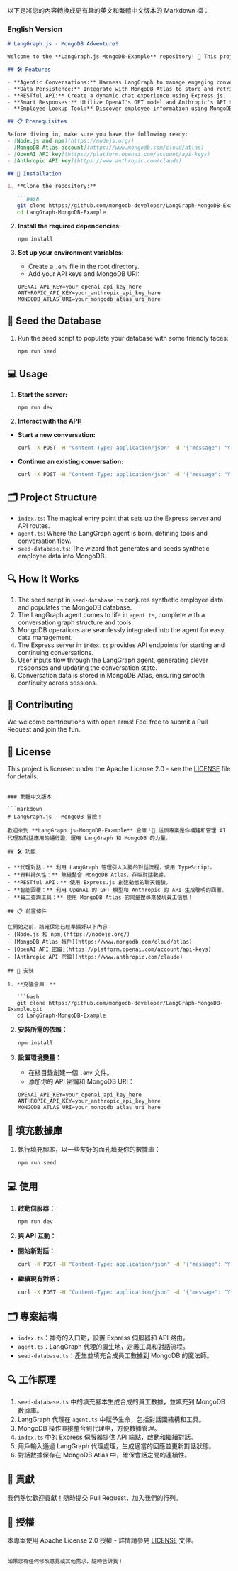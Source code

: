 以下是將您的內容轉換成更有趣的英文和繁體中文版本的 Markdown 檔：

### English Version

```markdown
# LangGraph.js - MongoDB Adventure!

Welcome to the **LangGraph.js-MongoDB-Example** repository! 🚀 This project is your gateway to building and managing AI agents and conversational applications using an agentic approach with the power of LangGraph and MongoDB.

## 🛠️ Features

- **Agentic Conversations:** Harness LangGraph to manage engaging conversational flows in TypeScript.
- **Data Persistence:** Integrate with MongoDB Atlas to store and retrieve conversation data seamlessly.
- **RESTful API:** Create a dynamic chat experience using Express.js.
- **Smart Responses:** Utilize OpenAI's GPT model and Anthropic's API to generate witty replies.
- **Employee Lookup Tool:** Discover employee information using MongoDB Atlas's vector search!

## 📋 Prerequisites

Before diving in, make sure you have the following ready:
- [Node.js and npm](https://nodejs.org/)
- [MongoDB Atlas account](https://www.mongodb.com/cloud/atlas)
- [OpenAI API key](https://platform.openai.com/account/api-keys)
- [Anthropic API key](https://www.anthropic.com/claude)

## 🚀 Installation

1. **Clone the repository:**

   ```bash
   git clone https://github.com/mongodb-developer/LangGraph-MongoDB-Example.git 
   cd LangGraph-MongoDB-Example
   ```

2. **Install the required dependencies:**

   ```bash
   npm install
   ```

3. **Set up your environment variables:**
   - Create a `.env` file in the root directory.
   - Add your API keys and MongoDB URI:

   ```
   OPENAI_API_KEY=your_openai_api_key_here
   ANTHROPIC_API_KEY=your_anthropic_api_key_here
   MONGODB_ATLAS_URI=your_mongodb_atlas_uri_here
   ```

## 🌱 Seed the Database

1. Run the seed script to populate your database with some friendly faces:

   ```bash
   npm run seed
   ```

## 💻 Usage

1. **Start the server:**

   ```bash
   npm run dev
   ```

2. **Interact with the API:**

- **Start a new conversation:**
   ```bash
   curl -X POST -H "Content-Type: application/json" -d '{"message": "Your message here"}' http://localhost:3000/chat
   ```
- **Continue an existing conversation:**
   ```bash
   curl -X POST -H "Content-Type: application/json" -d '{"message": "Your follow-up message"}' http://localhost:3000/chat/{threadId}
   ```

## 🗂️ Project Structure

- `index.ts`: The magical entry point that sets up the Express server and API routes.
- `agent.ts`: Where the LangGraph agent is born, defining tools and conversation flow.
- `seed-database.ts`: The wizard that generates and seeds synthetic employee data into MongoDB.

## 🔍 How It Works

1. The seed script in `seed-database.ts` conjures synthetic employee data and populates the MongoDB database.
2. The LangGraph agent comes to life in `agent.ts`, complete with a conversation graph structure and tools.
3. MongoDB operations are seamlessly integrated into the agent for easy data management.
4. The Express server in `index.ts` provides API endpoints for starting and continuing conversations.
5. User inputs flow through the LangGraph agent, generating clever responses and updating the conversation state.
6. Conversation data is stored in MongoDB Atlas, ensuring smooth continuity across sessions.

## 🤝 Contributing

We welcome contributions with open arms! Feel free to submit a Pull Request and join the fun.

## 📜 License

This project is licensed under the Apache License 2.0 - see the [LICENSE](LICENSE) file for details.
```

### 繁體中文版本

```markdown
# LangGraph.js - MongoDB 冒險！

歡迎來到 **LangGraph.js-MongoDB-Example** 倉庫！🚀 這個專案是你構建和管理 AI 代理及對話應用的通行證，運用 LangGraph 和 MongoDB 的力量。

## 🛠️ 功能

- **代理對話：** 利用 LangGraph 管理引人入勝的對話流程，使用 TypeScript。
- **資料持久性：** 無縫整合 MongoDB Atlas，存取對話數據。
- **RESTful API：** 使用 Express.js 創建動態的聊天體驗。
- **智能回覆：** 利用 OpenAI 的 GPT 模型和 Anthropic 的 API 生成聰明的回覆。
- **員工查詢工具：** 使用 MongoDB Atlas 的向量搜尋來發現員工信息！

## 📋 前置條件

在開始之前，請確保您已經準備好以下內容：
- [Node.js 和 npm](https://nodejs.org/)
- [MongoDB Atlas 帳戶](https://www.mongodb.com/cloud/atlas)
- [OpenAI API 密鑰](https://platform.openai.com/account/api-keys)
- [Anthropic API 密鑰](https://www.anthropic.com/claude)

## 🚀 安裝

1. **克隆倉庫：**

   ```bash
   git clone https://github.com/mongodb-developer/LangGraph-MongoDB-Example.git 
   cd LangGraph-MongoDB-Example
   ```

2. **安裝所需的依賴：**

   ```bash
   npm install
   ```

3. **設置環境變量：**
   - 在根目錄創建一個 `.env` 文件。
   - 添加你的 API 密鑰和 MongoDB URI：

   ```
   OPENAI_API_KEY=your_openai_api_key_here
   ANTHROPIC_API_KEY=your_anthropic_api_key_here
   MONGODB_ATLAS_URI=your_mongodb_atlas_uri_here
   ```

## 🌱 填充數據庫

1. 執行填充腳本，以一些友好的面孔填充你的數據庫：

   ```bash
   npm run seed
   ```

## 💻 使用

1. **啟動伺服器：**

   ```bash
   npm run dev
   ```

2. **與 API 互動：**

- **開始新對話：**
   ```bash
   curl -X POST -H "Content-Type: application/json" -d '{"message": "Your message here"}' http://localhost:3000/chat
   ```
- **繼續現有對話：**
   ```bash
   curl -X POST -H "Content-Type: application/json" -d '{"message": "Your follow-up message"}' http://localhost:3000/chat/{threadId}
   ```

## 🗂️ 專案結構

- `index.ts`：神奇的入口點，設置 Express 伺服器和 API 路由。
- `agent.ts`：LangGraph 代理的誕生地，定義工具和對話流程。
- `seed-database.ts`：產生並填充合成員工數據到 MongoDB 的魔法師。

## 🔍 工作原理

1. `seed-database.ts` 中的填充腳本生成合成的員工數據，並填充到 MongoDB 數據庫。
2. LangGraph 代理在 `agent.ts` 中賦予生命，包括對話圖結構和工具。
3. MongoDB 操作直接整合到代理中，方便數據管理。
4. `index.ts` 中的 Express 伺服器提供 API 端點，啟動和繼續對話。
5. 用戶輸入通過 LangGraph 代理處理，生成適當的回應並更新對話狀態。
6. 對話數據保存在 MongoDB Atlas 中，確保會話之間的連續性。

## 🤝 貢獻

我們熱忱歡迎貢獻！隨時提交 Pull Request，加入我們的行列。

## 📜 授權

本專案使用 Apache License 2.0 授權 - 詳情請參見 [LICENSE](LICENSE) 文件。
```

如果您有任何修改意見或其他需求，隨時告訴我！
